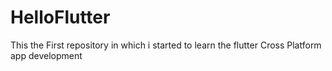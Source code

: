 # HelloFlutter
This the First repository in which i started to learn the flutter Cross Platform app development
